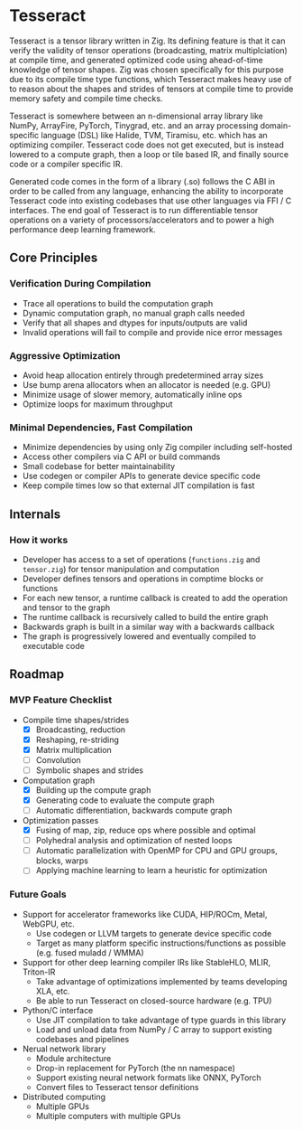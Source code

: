 # Tesseract

Tesseract is a tensor library written in Zig. Its defining feature is that it can verify the validity of tensor operations (broadcasting, matrix multiplciation) at compile time, and generated optimized code using ahead-of-time knowledge of tensor shapes. Zig was chosen specifically for this purpose due to its compile time type functions, which Tesseract makes heavy use of to reason about the shapes and strides of tensors at compile time to provide memory safety and compile time checks. 

Tesseract is somewhere between an n-dimensional array library like NumPy, ArrayFire, PyTorch, Tinygrad, etc. and an array processing domain-specific language (DSL) like Halide, TVM, Tiramisu, etc. which has an optimizing compiler. Tesseract code does not get executed, but is instead lowered to a compute graph, then a loop or tile based IR, and finally source code or a compiler specific IR. 

Generated code comes in the form of a library (.so) follows the C ABI in order to be called from any language, enhancing the ability to incorporate Tesseract code into existing codebases that use other languages via FFI / C interfaces. The end goal of Tesseract is to run differentiable tensor operations on a variety of processors/accelerators and to power a high performance deep learning framework.

## Core Principles

### Verification During Compilation

- Trace all operations to build the computation graph
- Dynamic computation graph, no manual graph calls needed
- Verify that all shapes and dtypes for inputs/outputs are valid
- Invalid operations will fail to compile and provide nice error messages

### Aggressive Optimization

- Avoid heap allocation entirely through predetermined array sizes
- Use bump arena allocators when an allocator is needed (e.g. GPU)
- Minimize usage of slower memory, automatically inline ops
- Optimize loops for maximum throughput

### Minimal Dependencies, Fast Compilation
- Minimize dependencies by using only Zig compiler including self-hosted
- Access other compilers via C API or build commands
- Small codebase for better maintainability
- Use codegen or compiler APIs to generate device specific code
- Keep compile times low so that external JIT compilation is fast

## Internals

### How it works

- Developer has access to a set of operations (`functions.zig` and `tensor.zig`) for tensor manipulation and computation
- Developer defines tensors and operations in comptime blocks or functions
- For each new tensor, a runtime callback is created to add the operation and tensor to the graph
- The runtime callback is recursively called to build the entire graph
- Backwards graph is built in a similar way with a backwards callback
- The graph is progressively lowered and eventually compiled to executable code

## Roadmap

### MVP Feature Checklist

- Compile time shapes/strides
    - [x] Broadcasting, reduction
    - [x] Reshaping, re-striding
    - [x] Matrix multiplication
    - [ ] Convolution
    - [ ] Symbolic shapes and strides
- Computation graph 
    - [x] Building up the compute graph
    - [x] Generating code to evaluate the compute graph
    - [ ] Automatic differentiation, backwards compute graph
- Optimization passes
    - [x] Fusing of map, zip, reduce ops where possible and optimal
    - [ ] Polyhedral analysis and optimization of nested loops
    - [ ] Automatic parallelization with OpenMP for CPU and GPU groups, blocks, warps
    - [ ] Applying machine learning to learn a heuristic for optimization

### Future Goals

- Support for accelerator frameworks like CUDA, HIP/ROCm, Metal, WebGPU, etc.
    - Use codegen or LLVM targets to generate device specific code
    - Target as many platform specific instructions/functions as possible (e.g. fused muladd / WMMA)
- Support for other deep learning compiler IRs like StableHLO, MLIR, Triton-IR
    - Take advantage of optimizations implemented by teams developing XLA, etc.
    - Be able to run Tesseract on closed-source hardware (e.g. TPU)
- Python/C interface
    - Use JIT compilation to take advantage of type guards in this library
    - Load and unload data from NumPy / C array to support existing codebases and pipelines
- Nerual network library
    - Module architecture
    - Drop-in replacement for PyTorch (the nn namespace)
    - Support existing neural network formats like ONNX, PyTorch
    - Convert files to Tesseract tensor definitions
- Distributed computing
    - Multiple GPUs
    - Multiple computers with multiple GPUs
